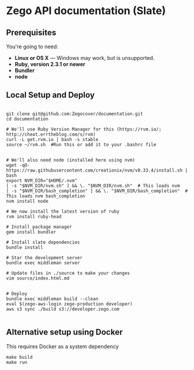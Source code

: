 # Zego API documentation (Slate)


## Prerequisites

You're going to need:

 - **Linux or OS X** — Windows may work, but is unsupported.
 - **Ruby, version 2.3.1 or newer**
 - **Bundler**
 - **node**


## Local Setup and Deploy

```

git clone git@github.com:Zegocover/documentation.git
cd documentation

# We'll use Ruby Version Manager for this (https://rvm.io/; http://cheat.errtheblog.com/s/rvm)
curl -L get.rvm.io | bash -s stable
source ~/rvm.sh  #Run this or add it to your .bashrc file


# We'll also need node (installed here using nvm)
wget -qO- https://raw.githubusercontent.com/creationix/nvm/v0.33.4/install.sh | bash
export NVM_DIR="$HOME/.nvm"
[ -s "$NVM_DIR/nvm.sh" ] && \. "$NVM_DIR/nvm.sh"  # This loads nvm
[ -s "$NVM_DIR/bash_completion" ] && \. "$NVM_DIR/bash_completion"  # This loads nvm bash_completion
nvm install node

# We now install the latest version of ruby
rvm install ruby-head

# Install package manager
gem install bundler

# Install slate dependencies
bundle install

# Star the development server
bundle exec middleman server

# Update files in ./source to make your changes
vim source/index.html.md


# Deploy
bundle exec middleman build --clean
eval $(zego-aws-login zego-production developer)
aws s3 sync ./build s3://developer.zego.com


```

## Alternative setup using Docker

This requires Docker as a system dependency

```
make build
make run
```
